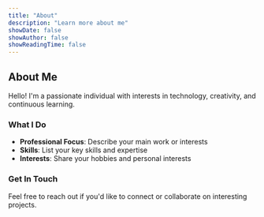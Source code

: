 ```yaml
---
title: "About"
description: "Learn more about me"
showDate: false
showAuthor: false
showReadingTime: false
---
```


## About Me

Hello! I'm a passionate individual with interests in technology, creativity, and continuous learning.

### What I Do

- **Professional Focus**: Describe your main work or interests
- **Skills**: List your key skills and expertise
- **Interests**: Share your hobbies and personal interests

### Get In Touch

Feel free to reach out if you'd like to connect or collaborate on interesting projects.